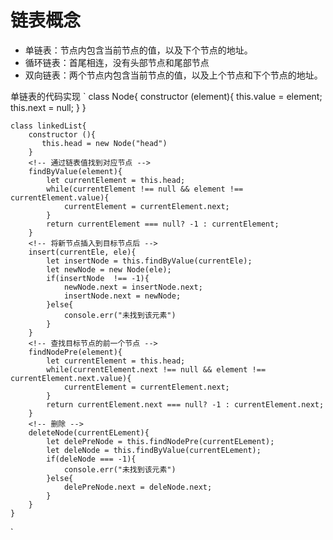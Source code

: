 # 链表概念
* 单链表：节点内包含当前节点的值，以及下个节点的地址。
* 循环链表：首尾相连，没有头部节点和尾部节点
* 双向链表：两个节点内包含当前节点的值，以及上个节点和下个节点的地址。

单链表的代码实现
`
    class Node{
        constructor (element){
            this.value = element;
            this.next = null;
        }
    }

    class linkedList{
        constructor (){
           this.head = new Node("head")
        }
        <!-- 通过链表值找到对应节点 -->
        findByValue(element){
            let currentElement = this.head;
            while(currentElement !== null && element !== currentElement.value){
                currentElement = currentElement.next;
            }
            return currentElement === null? -1 : currentElement;
        }
        <!-- 将新节点插入到目标节点后 -->
        insert(currentEle, ele){
            let insertNode = this.findByValue(currentEle);
            let newNode = new Node(ele);
            if(insertNode  !== -1){
                newNode.next = insertNode.next;
                insertNode.next = newNode;
            }else{
                console.err("未找到该元素")
            }
        }
        <!-- 查找目标节点的前一个节点 -->
        findNodePre(element){
            let currentElement = this.head;
            while(currentElement.next !== null && element !== currentElement.next.value){
                currentElement = currentElement.next;
            }
            return currentElement.next === null? -1 : currentElement.next;
        }
        <!-- 删除 -->
        deleteNode(currentELement){
            let delePreNode = this.findNodePre(currentELement);
            let deleNode = this.findByValue(currentELement);
            if(deleNode === -1){
                console.err("未找到该元素")
            }else{
                delePreNode.next = deleNode.next;
            }
        }
    }
`